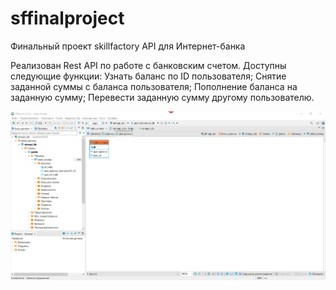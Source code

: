 # sffinalproject
Финальный проект skillfactory
API для Интернет-банка

Реализован Rest API по работе с банковским счетом.
Доступны следующие функции:
    Узнать баланс по ID пользователя;
    Снятие заданной суммы с баланса пользователя;
    Пополнение баланса на заданную сумму;
    Перевести заданную сумму другому пользователю.

![alt text](https://github.com/victor-b81/sffinalproject/blob/master/src/screenshotdb/Screenshot_3.png?raw=true)
